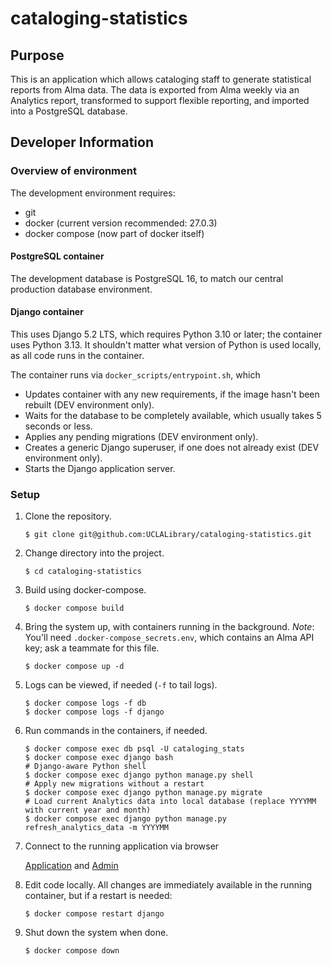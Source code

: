 # cataloging-statistics

## Purpose

This is an application which allows cataloging staff to generate statistical reports from Alma data.
The data is exported from Alma weekly via an Analytics report, transformed to support flexible reporting,
and imported into a PostgreSQL database.

## Developer Information

### Overview of environment

The development environment requires:
* git
* docker (current version recommended: 27.0.3)
* docker compose (now part of docker itself)

#### PostgreSQL container

The development database is PostgreSQL 16, to match our central production database environment.

#### Django container

This uses Django 5.2 LTS, which requires Python 3.10 or later; the container uses Python 3.13.
It shouldn't matter what version of Python is used locally, as all code runs in the container.

The container runs via `docker_scripts/entrypoint.sh`, which
* Updates container with any new requirements, if the image hasn't been rebuilt (DEV environment only).
* Waits for the database to be completely available, which usually takes 5 seconds or less.
* Applies any pending migrations (DEV environment only).
* Creates a generic Django superuser, if one does not already exist (DEV environment only).
* Starts the Django application server.

### Setup
1. Clone the repository.

   `$ git clone git@github.com:UCLALibrary/cataloging-statistics.git`

2. Change directory into the project.

   `$ cd cataloging-statistics`

3. Build using docker-compose.

   `$ docker compose build`

4. Bring the system up, with containers running in the background.  *Note*: You'll need 
`.docker-compose_secrets.env`, which contains an Alma API key; ask a teammate for this file.

   `$ docker compose up -d`

5. Logs can be viewed, if needed (`-f` to tail logs).

   ```
   $ docker compose logs -f db
   $ docker compose logs -f django
   ```

6. Run commands in the containers, if needed.

   ```
   $ docker compose exec db psql -U cataloging_stats
   $ docker compose exec django bash
   # Django-aware Python shell
   $ docker compose exec django python manage.py shell
   # Apply new migrations without a restart
   $ docker compose exec django python manage.py migrate
   # Load current Analytics data into local database (replace YYYYMM with current year and month)
   $ docker compose exec django python manage.py refresh_analytics_data -m YYYYMM
   ```

7. Connect to the running application via browser

   [Application](http://127.0.0.1:8000) and [Admin](http://127.0.0.1:8000/admin)

8. Edit code locally.  All changes are immediately available in the running container, but if a restart is needed:

   `$ docker compose restart django`

9. Shut down the system when done.

   `$ docker compose down`
